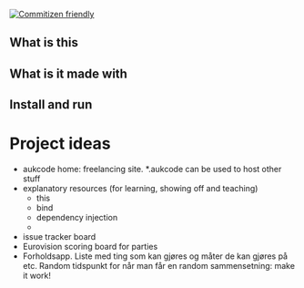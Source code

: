 [![Commitizen friendly](https://img.shields.io/badge/commitizen-friendly-brightgreen.svg)](http://commitizen.github.io/cz-cli/)

## What is this

## What is it made with

## Install and run

# Project ideas

- aukcode home: freelancing site. \*.aukcode can be used to host other stuff
- explanatory resources (for learning, showing off and teaching)
  - this
  - bind
  - dependency injection
  -
- issue tracker board
- Eurovision scoring board for parties
- Forholdsapp. Liste med ting som kan gjøres og måter de kan gjøres på etc.
  Random tidspunkt for når man får en random sammensetning: make it work!
